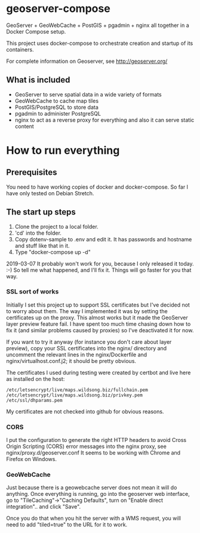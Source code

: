 # geoserver-compose
GeoServer + GeoWebCache + PostGIS + pgadmin + nginx all together in a Docker Compose setup.

This project uses docker-compose to orchestrate creation and startup of its containers.

For complete information on Geoserver, see http://geoserver.org/

## What is included

* GeoServer to serve spatial data in a wide variety of formats
* GeoWebCache to cache map tiles
* PostGIS/PostgreSQL to store data
* pgadmin to administer PostgreSQL
* nginx to act as a reverse proxy for everything and also it can serve static content

# How to run everything

## Prerequisites

You need to have working copies of docker and docker-compose.
So far I have only tested on Debian Stretch.

## The start up steps

1. Clone the project to a local folder.
2. 'cd' into the folder.
3. Copy dotenv-sample to .env and edit it. It has passwords and hostname and stuff like that in it.
4. Type "docker-compose up -d"

2019-03-07 It probably won't work for you, because I only released it today. :-) 
So tell me what happened, and I'll fix it. Things will go faster for you that way.

### SSL sort of works

Initially I set this project up to support SSL certificates but I've
decided not to worry about them. The way I implemented it was by
setting the certificates up on the proxy. This almost works but it
made the GeoServer layer preview feature fail. I have spent too much
time chasing down how to fix it (and similar problems caused by
proxies) so I've deactivated it for now.

If you want to try it anyway (for instance you don't care about layer
preview), copy your SSL certificates into the nginx/ directory and
uncomment the relevant lines in the nginx/Dockerfile and
nginx/virtualhost.conf.j2; it should be pretty obvious.

The certificates I used during testing were created by
certbot and live here as installed on the host:
````
/etc/letsencrypt/live/maps.wildsong.biz/fullchain.pem
/etc/letsencrypt/live/maps.wildsong.biz/privkey.pem
/etc/ssl/dhparams.pem
````
My certificates are not checked into github for obvious reasons.

### CORS

I put the configuration to generate the right HTTP headers to avoid
Cross Origin Scripting (CORS) error messages into the nginx proxy, see
nginx/proxy.d/geoserver.conf It seems to be working with Chrome and
Firefox on Windows.

### GeoWebCache

Just because there is a geowebcache server does not mean it will
do anything. Once everything is running, go into the geoserver
web interface, go to "TileCaching"->"Caching Defaults", turn on
"Enable direct integration".. and click "Save".

Once you do that when you hit the server with a WMS request,
you will need to add "tiled=true" to the URL for it to work.

